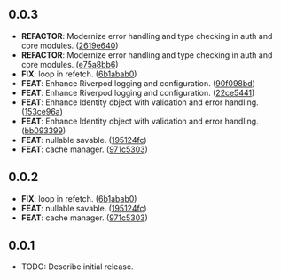 ## 0.0.3

 - **REFACTOR**: Modernize error handling and type checking in auth and core modules. ([2619e640](https://github.com/pckimlong/kimapp/commit/2619e6405eb165d1b1fdcba71f5587fa9213936b))
 - **REFACTOR**: Modernize error handling and type checking in auth and core modules. ([e75a8bb6](https://github.com/pckimlong/kimapp/commit/e75a8bb6f78d5540f1b39434ffc206ae14d57655))
 - **FIX**: loop in refetch. ([6b1abab0](https://github.com/pckimlong/kimapp/commit/6b1abab0dcd243a06905ff9380759de9ae724f4c))
 - **FEAT**: Enhance Riverpod logging and configuration. ([90f098bd](https://github.com/pckimlong/kimapp/commit/90f098bdd15a6cb6faa532827a2f4f56f56eabe1))
 - **FEAT**: Enhance Riverpod logging and configuration. ([22ce5441](https://github.com/pckimlong/kimapp/commit/22ce544113fbef7acb5520153c119572dcd8fc3e))
 - **FEAT**: Enhance Identity object with validation and error handling. ([153ce96a](https://github.com/pckimlong/kimapp/commit/153ce96a546ac38a3532e27e6083e0f7a3df0761))
 - **FEAT**: Enhance Identity object with validation and error handling. ([bb093399](https://github.com/pckimlong/kimapp/commit/bb093399c7ddae168d5d9cc0e87d75f4714d749d))
 - **FEAT**: nullable savable. ([195124fc](https://github.com/pckimlong/kimapp/commit/195124fc7168b228386273ea982841cfc96f4ed6))
 - **FEAT**: cache manager. ([971c5303](https://github.com/pckimlong/kimapp/commit/971c53037064dea57ab047b8da0d8cf256e241fe))

## 0.0.2

 - **FIX**: loop in refetch. ([6b1abab0](https://github.com/pckimlong/kimapp/commit/6b1abab0dcd243a06905ff9380759de9ae724f4c))
 - **FEAT**: nullable savable. ([195124fc](https://github.com/pckimlong/kimapp/commit/195124fc7168b228386273ea982841cfc96f4ed6))
 - **FEAT**: cache manager. ([971c5303](https://github.com/pckimlong/kimapp/commit/971c53037064dea57ab047b8da0d8cf256e241fe))

## 0.0.1

* TODO: Describe initial release.
